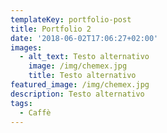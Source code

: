 ```yaml
---
templateKey: portfolio-post
title: Portfolio 2
date: '2018-06-02T17:06:27+02:00'
images:
  - alt_text: Testo alternativo
    image: /img/chemex.jpg
    title: Testo alternativo
featured_image: /img/chemex.jpg
description: Testo alternativo
tags:
  - Caffè
---
```



